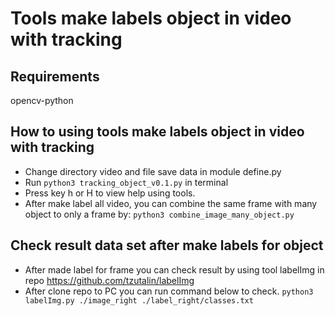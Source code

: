 # Tools make labels object in video with tracking

## Requirements
opencv-python

## How to using tools make labels object in video with tracking 
* Change directory video and file save data in module define.py
* Run `python3 tracking_object_v0.1.py` in terminal
* Press key h or H to view help using tools.
* After make label all video, you can combine the same frame with many object to only a frame by:
    `python3 combine_image_many_object.py`

## Check result data set after make labels for object
* After made label for frame you can check result by using 
tool labelImg in repo https://github.com/tzutalin/labelImg
* After clone repo to PC you can run command below to check.
`python3 labelImg.py ./image_right ./label_right/classes.txt`